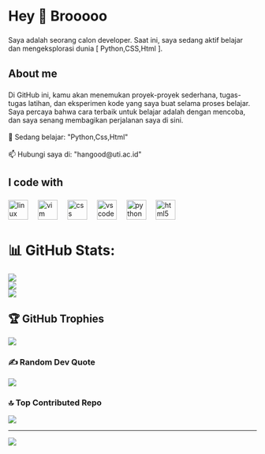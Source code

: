 <h1 align="left">Hey 👋 Brooooo</h1>

###

<p align="left">Saya adalah seorang calon developer. Saat ini, saya sedang aktif belajar dan mengeksplorasi dunia [ Python,CSS,Html ].</p>

###

<h2 align="left">About me</h2>

###

<p align="left">Di GitHub ini, kamu akan menemukan proyek-proyek sederhana, tugas-tugas latihan, dan eksperimen kode yang saya buat selama proses belajar. Saya percaya bahwa cara terbaik untuk belajar adalah dengan mencoba, dan saya senang membagikan perjalanan saya di sini.<br><br>🌱 Sedang belajar: "Python,Css,Html"<br><br>📫 Hubungi saya di: "hangood@uti.ac.id"</p>

###

<h2 align="left">I code with</h2>

###

<div align="left">
  <img src="https://cdn.jsdelivr.net/gh/devicons/devicon/icons/linux/linux-original.svg" height="40" alt="linux logo"  />
  <img width="12" />
  <img src="https://cdn.jsdelivr.net/gh/devicons/devicon/icons/vim/vim-original.svg" height="40" alt="vim logo"  />
  <img width="12" />
  <img src="https://cdn.jsdelivr.net/gh/devicons/devicon/icons/css3/css3-original.svg" height="40" alt="css logo"  />
  <img width="12" />
  <img src="https://cdn.jsdelivr.net/gh/devicons/devicon/icons/vscode/vscode-original.svg" height="40" alt="vscode logo"  />
  <img width="12" />
  <img src="https://cdn.jsdelivr.net/gh/devicons/devicon/icons/python/python-original.svg" height="40" alt="python logo"  />
  <img width="12" />
  <img src="https://cdn.jsdelivr.net/gh/devicons/devicon/icons/html5/html5-original.svg" height="40" alt="html5 logo"  />
</div>

###

<div align="center">
</div>

###

# 📊 GitHub Stats:
![](https://github-readme-stats.vercel.app/api?username=Mfrnudin&theme=dark&hide_border=false&include_all_commits=false&count_private=false)<br/>
![](https://nirzak-streak-stats.vercel.app/?user=Mfrnudin&theme=dark&hide_border=false)<br/>
![](https://github-readme-stats.vercel.app/api/top-langs/?username=Mfrnudin&theme=dark&hide_border=false&include_all_commits=false&count_private=false&layout=compact)

## 🏆 GitHub Trophies
![](https://github-profile-trophy.vercel.app/?username=Mfrnudin&theme=one_dark_pro&no-frame=false&no-bg=true&margin-w=4)

### ✍️ Random Dev Quote
![](https://quotes-github-readme.vercel.app/api?type=horizontal&theme=radical)

### 🔝 Top Contributed Repo
![](https://github-contributor-stats.vercel.app/api?username=Mfrnudin&limit=5&theme=dark&combine_all_yearly_contributions=true)

---
[![](https://visitcount.itsvg.in/api?id=Mfrnudin&icon=0&color=0)](https://visitcount.itsvg.in)
